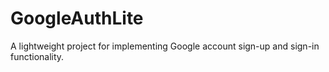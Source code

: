 # GoogleAuthLite
A lightweight project for implementing Google account sign-up and sign-in functionality.
